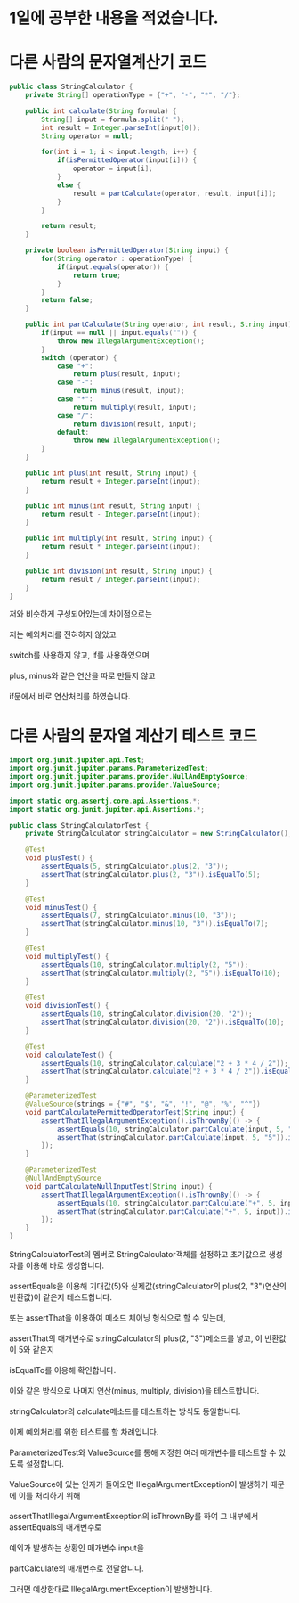 # 1일에 공부한 내용을 적었습니다.
# 다른 사람의 문자열계산기 코드
```java
public class StringCalculator {
    private String[] operationType = {"+", "-", "*", "/"};

    public int calculate(String formula) {
        String[] input = formula.split(" ");
        int result = Integer.parseInt(input[0]);
        String operator = null;

        for(int i = 1; i < input.length; i++) {
            if(isPermittedOperator(input[i])) {
                operator = input[i];
            }
            else {
                result = partCalculate(operator, result, input[i]);
            }
        }

        return result;
    }

    private boolean isPermittedOperator(String input) {
        for(String operator : operationType) {
            if(input.equals(operator)) {
                return true;
            }
        }
        return false;
    }

    public int partCalculate(String operator, int result, String input) {
        if(input == null || input.equals("")) {
            throw new IllegalArgumentException();
        }
        switch (operator) {
            case "+":
                return plus(result, input);
            case "-":
                return minus(result, input);
            case "*":
                return multiply(result, input);
            case "/":
                return division(result, input);
            default:
                throw new IllegalArgumentException();
        }
    }

    public int plus(int result, String input) {
        return result + Integer.parseInt(input);
    }

    public int minus(int result, String input) {
        return result - Integer.parseInt(input);
    }

    public int multiply(int result, String input) {
        return result * Integer.parseInt(input);
    }

    public int division(int result, String input) {
        return result / Integer.parseInt(input);
    }
}
```
저와 비슷하게 구성되어있는데 차이점으로는<br><br>
저는 예외처리를 전혀하지 않았고<br><br>
switch를 사용하지 않고, if를 사용하였으며<br><br>
plus, minus와 같은 연산을 따로 만들지 않고<br><br>
if문에서 바로 연산처리를 하였습니다.

# 다른 사람의 문자열 계산기 테스트 코드
```java
import org.junit.jupiter.api.Test;
import org.junit.jupiter.params.ParameterizedTest;
import org.junit.jupiter.params.provider.NullAndEmptySource;
import org.junit.jupiter.params.provider.ValueSource;

import static org.assertj.core.api.Assertions.*;
import static org.junit.jupiter.api.Assertions.*;

public class StringCalculatorTest {
    private StringCalculator stringCalculator = new StringCalculator();

    @Test
    void plusTest() {
        assertEquals(5, stringCalculator.plus(2, "3"));
        assertThat(stringCalculator.plus(2, "3")).isEqualTo(5);
    }

    @Test
    void minusTest() {
        assertEquals(7, stringCalculator.minus(10, "3"));
        assertThat(stringCalculator.minus(10, "3")).isEqualTo(7);
    }

    @Test
    void multiplyTest() {
        assertEquals(10, stringCalculator.multiply(2, "5"));
        assertThat(stringCalculator.multiply(2, "5")).isEqualTo(10);
    }

    @Test
    void divisionTest() {
        assertEquals(10, stringCalculator.division(20, "2"));
        assertThat(stringCalculator.division(20, "2")).isEqualTo(10);
    }

    @Test
    void calculateTest() {
        assertEquals(10, stringCalculator.calculate("2 + 3 * 4 / 2"));
        assertThat(stringCalculator.calculate("2 + 3 * 4 / 2")).isEqualTo(10);
    }

    @ParameterizedTest
    @ValueSource(strings = {"#", "$", "&", "!", "@", "%", "^"})
    void partCalculatePermittedOperatorTest(String input) {
        assertThatIllegalArgumentException().isThrownBy(() -> {
            assertEquals(10, stringCalculator.partCalculate(input, 5, "5"));
            assertThat(stringCalculator.partCalculate(input, 5, "5")).isEqualTo(10);
        });
    }

    @ParameterizedTest
    @NullAndEmptySource
    void partCalculateNullInputTest(String input) {
        assertThatIllegalArgumentException().isThrownBy(() -> {
            assertEquals(10, stringCalculator.partCalculate("+", 5, input));
            assertThat(stringCalculator.partCalculate("+", 5, input)).isEqualTo(10);
        });
    }
}
```

StringCalculatorTest의 멤버로 StringCalculator객체를 설정하고 초기값으로 생성자를 이용해 바로 생성합니다.<br><br>
assertEquals을 이용해 기대값(5)와 실제값(stringCalculator의 plus(2, "3")연산의 반환값)이 같은지 테스트합니다.<br><br>
또는 assertThat을 이용하여 메소드 체이닝 형식으로 할 수 있는데,<br><br>
assertThat의 매개변수로 stringCalculator의 plus(2, "3")메소드를 넣고, 이 반환값이 5와 같은지<br><br>
isEqualTo를 이용해 확인합니다.<br><br>
이와 같은 방식으로 나머지 연산(minus, multiply, division)을 테스트합니다.<br><br>
stringCalculator의 calculate메소드를 테스트하는 방식도 동일합니다.<br><br>
이제 예외처리를 위한 테스트를 할 차례입니다.<br><br>
ParameterizedTest와 ValueSource를 통해 지정한 여러 매개변수를 테스트할 수 있도록 설정합니다.<br><br>
ValueSource에 있는 인자가 들어오면 IllegalArgumentException이 발생하기 때문에 이를 처리하기 위해<br><br>
assertThatIllegalArgumentException의 isThrownBy를 하여 그 내부에서 assertEquals의 매개변수로<br><br>
예외가 발생하는 상황인 매개변수 input을<br><br>
partCalculate의 매개변수로 전달합니다.<br><br>
그러면 예상한대로 IllegalArgumentException이 발생합니다.
